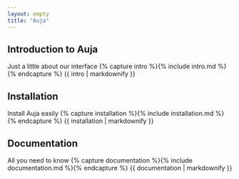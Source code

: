 ```yaml
---
layout: empty
title: "Auja"
---
```


<div class="blog-item bg-white">
	<div class="avatar intro"></div>
	<div class="timeline"></div>
	<h2 class="text-blue uppercase">Introduction to Auja</h2>
	<span class="categories">Just a little about our interface</span>
	{% capture intro %}{% include intro.md %}{% endcapture %}
	{{ intro | markdownify }}
	<div class="devider-line"></div>
</div>

<div class="blog-item bg-white">
	<div class="avatar install"></div>
	<div class="timeline"></div>
	<h2 class="text-blue uppercase">Installation</h2>
	<span class="categories">Install Auja easily</span>
	{% capture installation %}{% include installation.md %}{% endcapture %}
	{{ installation | markdownify }}
	<div class="devider-line"></div>
</div>

<div class="blog-item bg-white">
	<div class="avatar docs"></div>
	<div class="timeline"></div>
	<h2 class="text-blue uppercase">Documentation</h2>
	<span class="categories">All you need to know</span>
	{% capture documentation %}{% include documentation.md %}{% endcapture %}
	{{ documentation | markdownify }}
	<div class="devider-line"></div>
</div>
